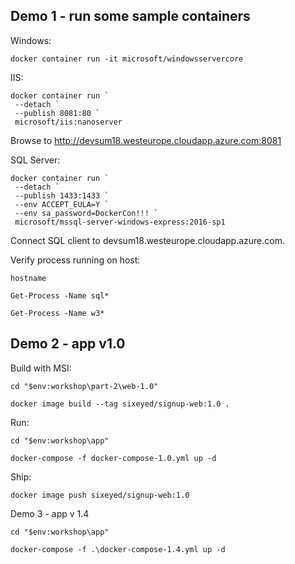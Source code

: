 ## Demo 1 - run some sample containers

Windows:

```
docker container run -it microsoft/windowsservercore
```

IIS:

```
docker container run `
 --detach `
 --publish 8081:80 `
 microsoft/iis:nanoserver
```

Browse to http://devsum18.westeurope.cloudapp.azure.com:8081

SQL Server:

```
docker container run `
 --detach `
 --publish 1433:1433 `
 --env ACCEPT_EULA=Y `
 --env sa_password=DockerCon!!! `
 microsoft/mssql-server-windows-express:2016-sp1
```

Connect SQL client to devsum18.westeurope.cloudapp.azure.com.

Verify process running on host:

```
hostname

Get-Process -Name sql*

Get-Process -Name w3*
```

## Demo 2 - app v1.0

Build with MSI:

```
cd "$env:workshop\part-2\web-1.0"

docker image build --tag sixeyed/signup-web:1.0 .
```

Run:

```
cd "$env:workshop\app"

docker-compose -f docker-compose-1.0.yml up -d
```

Ship:

```
docker image push sixeyed/signup-web:1.0
```

Demo 3 - app v 1.4

```
cd "$env:workshop\app"

docker-compose -f .\docker-compose-1.4.yml up -d
```